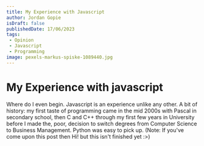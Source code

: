 ```yaml
---
title: My Experience with Javascript
author: Jordan Gopie
isDraft: false
publishedDate: 17/06/2023
tags:
 - Opinion
 - Javascript
 - Programming
image: pexels-markus-spiske-1089440.jpg
---
```


# My Experience with javascript

Where do I even begin. Javascript is an experience unlike any other. A bit of history: my first taste of programming came in the mid 2000s with Pascal in secondary school, then C and C++ through my first few years in University before I made the, poor, decision to switch degrees from Computer Science to Business Management. Python was easy to pick up. (Note: If you've come upon this post then Hi! but this isn't finished yet :>)